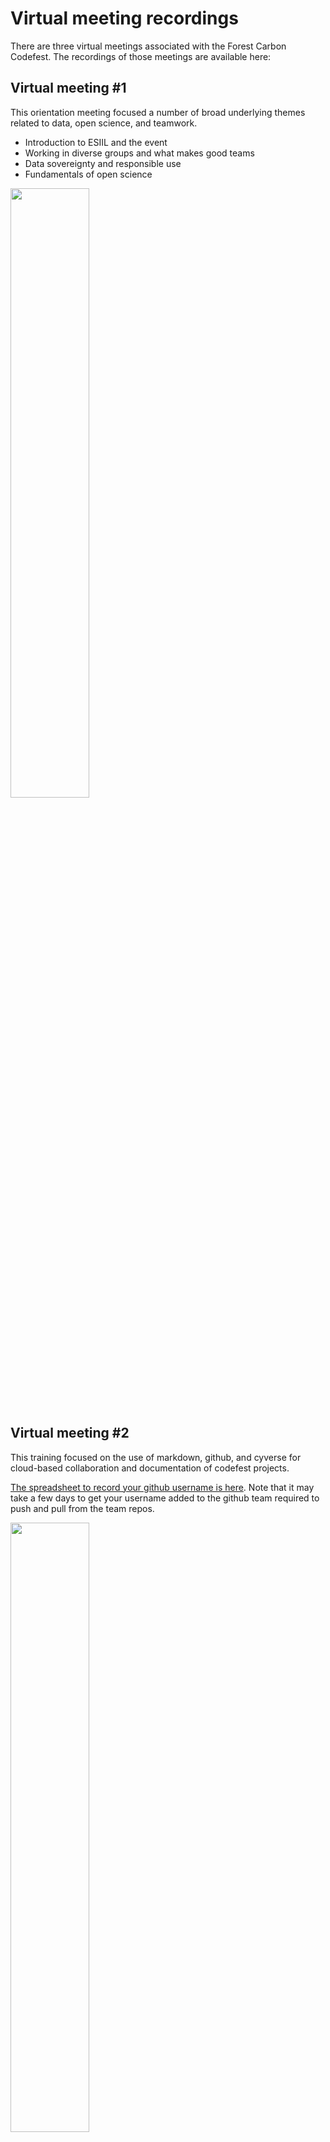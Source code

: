 # Virtual meeting recordings

There are three virtual meetings associated with the Forest Carbon Codefest. The recordings of those meetings are available here:

## Virtual meeting #1

This orientation meeting focused a number of broad underlying themes related to data, open science, and teamwork.

- Introduction to ESIIL and the event
- Working in diverse groups and what makes good teams
- Data sovereignty and responsible use
- Fundamentals of open science

<a href="https://www.youtube.com/watch?v=aM0FF6ph2FA">
    <img src="https://img.youtube.com/vi/aM0FF6ph2FA/0.jpg" style="width: 50%;">
</a>

## Virtual meeting #2

This training focused on the use of markdown, github, and cyverse for cloud-based collaboration and documentation of codefest projects.

[The spreadsheet to record your github username is here](https://docs.google.com/spreadsheets/d/19zawYwpcHoXfNkH_OBOjkN4yeA6ih9_ZSFCQzDZVW5U/edit?usp=sharing). Note that it may take a few days to get your username added to the github team required to push and pull from the team repos.

<a href="https://www.youtube.com/watch?v=49IDCh4uXeE">
    <img src="https://img.youtube.com/vi/49IDCh4uXeE/0.jpg" style="width: 50%;">
</a>

## Virtual meeting #3

Coming soon!